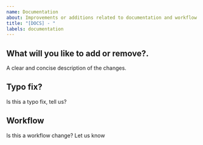 ```yaml
---
name: Documentation
about: Improvements or additions related to documentation and workflow
title: "[DOCS] - "
labels: documentation
---
```


## What will you like to add or remove?.
A clear and concise description of the changes.

## Typo fix?
Is this a typo fix, tell us? 

## Workflow
Is this a workflow change? Let us know
